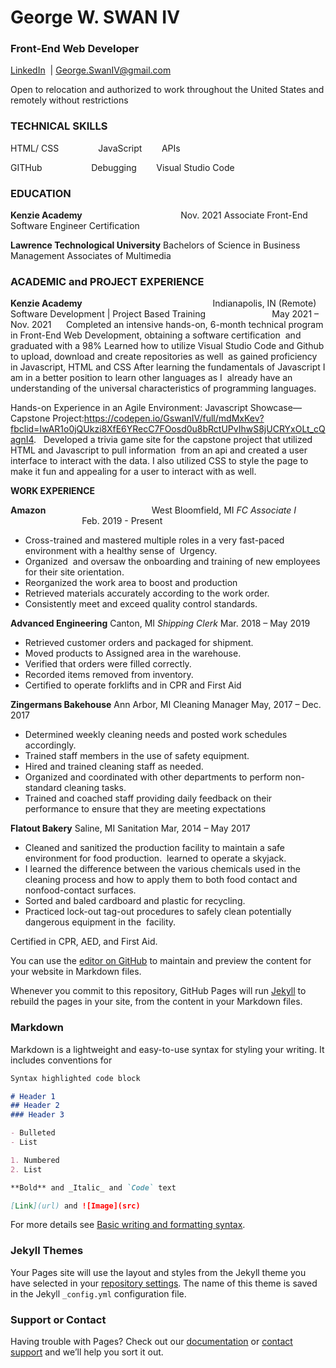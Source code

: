 # George W. SWAN IV 
### Front-End Web Developer 

[LinkedIn](https://www.linkedin.com/in/george-w-swan-iv-58244326/)  | George.SwanIV@gmail.com 

Open to relocation and authorized to work throughout the United States and remotely without restrictions

### TECHNICAL SKILLS
HTML/ CSS                JavaScript        APIs    

GITHub                    Debugging        Visual Studio Code

### EDUCATION

**Kenzie Academy**                                        Nov. 2021
Associate Front-End Software Engineer Certification


**Lawrence Technological University**
Bachelors of Science in Business Management Associates of Multimedia

### ACADEMIC and PROJECT EXPERIENCE

**Kenzie Academy**                                                      Indianapolis, IN (Remote)
Software Development | Project Based Training                           May 2021 – Nov. 2021     
Completed an intensive hands-on, 6-month technical program in Front-End Web Development, obtaining
a software certification  and graduated with a 98%
Learned how to utilize Visual Studio Code and Github to upload, download and create repositories as well 
as gained proficiency in Javascript, HTML and CSS
After learning the fundamentals of Javascript I am in a better position to learn other languages as I 
already have an understanding of the universal characteristics of programming languages.

Hands-on Experience in an Agile Environment:
Javascript Showcase—Capstone Project:https://codepen.io/GswanIV/full/mdMxKev?fbclid=IwAR1o0jQUkzi8XfE6YRecC7FOosd0u8bRctUPvIhwS8jUCRYxOLt_cQagnI4.  
Developed a trivia game site for the capstone project that utilized HTML and Javascript to pull information 
from an api and created a user interface to interact with the data. I also utilized CSS to style the page to make it fun and appealing for a user to interact with as well. 


**WORK EXPERIENCE**   

**Amazon**                                          
West Bloomfield, MI
_FC Associate I_                                      Feb. 2019 - Present
- Cross-trained and mastered multiple roles in a very fast-paced environment with a healthy sense of 
Urgency.
- Organized  and oversaw the onboarding and training of new employees for their site orientation.
- Reorganized the work area to boost and production
- Retrieved materials accurately according to the work order. 
- Consistently meet and exceed quality control standards.

**Advanced Engineering**
Canton, MI
_Shipping Clerk_                                                       Mar. 2018 – May 2019

- Retrieved customer orders and packaged for shipment.
- Moved products to Assigned area in the warehouse.
- Verified that orders were filled correctly.
- Recorded items removed from inventory.
- Certified to operate forklifts and in CPR and First Aid 


**Zingermans Bakehouse**
Ann Arbor, MI
Cleaning Manager  May, 2017 – Dec. 2017
-  Determined weekly cleaning needs and posted work schedules accordingly.
-  Trained staff members in the use of safety equipment. 
-  Hired and trained cleaning staff as needed.
-  Organized and coordinated with other departments to perform non-standard cleaning tasks.
-  Trained and coached staff providing daily feedback on their performance to ensure that they are
meeting expectations


**Flatout Bakery**
Saline, MI
Sanitation         Mar, 2014 – May 2017

- Cleaned and sanitized the production facility to maintain a safe environment for food production.  
learned to operate a skyjack.
- I learned the difference between the various chemicals used in the cleaning process and how to
apply them to both food contact and nonfood-contact surfaces.
- Sorted and baled cardboard and plastic for recycling.
- Practiced lock-out tag-out procedures to safely clean potentially dangerous equipment in the 
facility.

Certified in CPR, AED, and First Aid.






You can use the [editor on GitHub](https://github.com/gswaniv/gswan.github.io/edit/main/docs/index.md) to maintain and preview the content for your website in Markdown files.

Whenever you commit to this repository, GitHub Pages will run [Jekyll](https://jekyllrb.com/) to rebuild the pages in your site, from the content in your Markdown files.

### Markdown

Markdown is a lightweight and easy-to-use syntax for styling your writing. It includes conventions for

```markdown
Syntax highlighted code block

# Header 1
## Header 2
### Header 3

- Bulleted
- List

1. Numbered
2. List

**Bold** and _Italic_ and `Code` text

[Link](url) and ![Image](src)
```

For more details see [Basic writing and formatting syntax](https://docs.github.com/en/github/writing-on-github/getting-started-with-writing-and-formatting-on-github/basic-writing-and-formatting-syntax).

### Jekyll Themes

Your Pages site will use the layout and styles from the Jekyll theme you have selected in your [repository settings](https://github.com/gswaniv/gswan.github.io/settings/pages). The name of this theme is saved in the Jekyll `_config.yml` configuration file.

### Support or Contact

Having trouble with Pages? Check out our [documentation](https://docs.github.com/categories/github-pages-basics/) or [contact support](https://support.github.com/contact) and we’ll help you sort it out.
